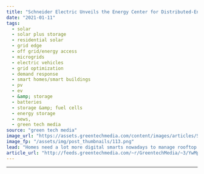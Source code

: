 ```yaml
---
title: "Schneider Electric Unveils the Energy Center for Distributed-Energy-Enabled Homes"
date: "2021-01-11"
tags: 
  - solar
  - solar plus storage 
  - residential solar
  - grid edge
  - off grid/energy access
  - microgrids
  - electric vehicles
  - grid optimization
  - demand response
  - smart homes/smart buildings
  - pv
  - ev
  - &amp; storage
  - batteries
  - storage &amp; fuel cells
  - energy storage
  - news,
  - green tech media
source: "green tech media"
image_url: "https://assets.greentechmedia.com/content/images/articles/SchneiderElectric_EnergyCenter_house_wall_XL.jpeg"
image_fp: "/assets/img/post_thumbnails/113.png"
lead: "Homes need a lot more digital smarts nowadays to manage rooftop solar, backup batteries and electric vehicle chargers. It’s nice if those distributed energy resources (DERs) can be integrated with household electrical load controls via smartphone or  ..."
article_url: "http://feeds.greentechmedia.com/~r/GreentechMedia/~3/YwMpbSO0eQU/schneider-electric-unveils-the-energy-center-for-distributed-energy-enabled-homes"
---
```


---
